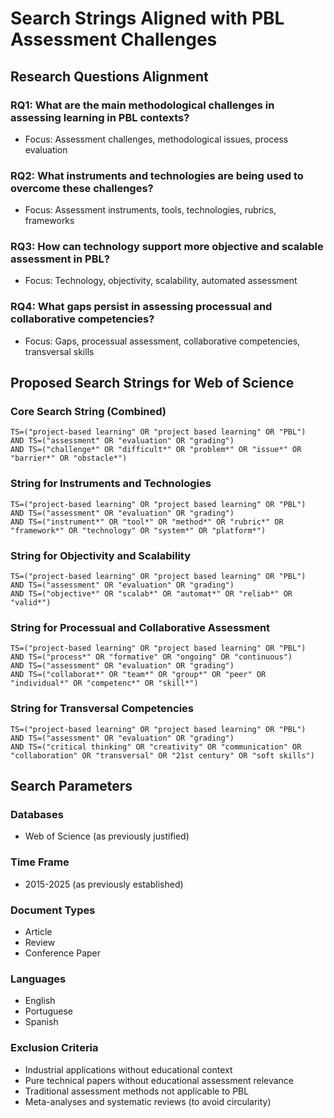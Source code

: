 # Search Strings Aligned with PBL Assessment Challenges

## Research Questions Alignment

### RQ1: What are the main methodological challenges in assessing learning in PBL contexts?
- Focus: Assessment challenges, methodological issues, process evaluation

### RQ2: What instruments and technologies are being used to overcome these challenges?
- Focus: Assessment instruments, tools, technologies, rubrics, frameworks

### RQ3: How can technology support more objective and scalable assessment in PBL?
- Focus: Technology, objectivity, scalability, automated assessment

### RQ4: What gaps persist in assessing processual and collaborative competencies?
- Focus: Gaps, processual assessment, collaborative competencies, transversal skills

## Proposed Search Strings for Web of Science

### Core Search String (Combined)
```
TS=("project-based learning" OR "project based learning" OR "PBL") 
AND TS=("assessment" OR "evaluation" OR "grading") 
AND TS=("challenge*" OR "difficult*" OR "problem*" OR "issue*" OR "barrier*" OR "obstacle*")
```

### String for Instruments and Technologies
```
TS=("project-based learning" OR "project based learning" OR "PBL") 
AND TS=("assessment" OR "evaluation" OR "grading") 
AND TS=("instrument*" OR "tool*" OR "method*" OR "rubric*" OR "framework*" OR "technology" OR "system*" OR "platform*")
```

### String for Objectivity and Scalability
```
TS=("project-based learning" OR "project based learning" OR "PBL") 
AND TS=("assessment" OR "evaluation" OR "grading") 
AND TS=("objective*" OR "scalab*" OR "automat*" OR "reliab*" OR "valid*")
```

### String for Processual and Collaborative Assessment
```
TS=("project-based learning" OR "project based learning" OR "PBL") 
AND TS=("process*" OR "formative" OR "ongoing" OR "continuous") 
AND TS=("assessment" OR "evaluation" OR "grading") 
AND TS=("collaborat*" OR "team*" OR "group*" OR "peer" OR "individual*" OR "competenc*" OR "skill*")
```

### String for Transversal Competencies
```
TS=("project-based learning" OR "project based learning" OR "PBL") 
AND TS=("assessment" OR "evaluation" OR "grading") 
AND TS=("critical thinking" OR "creativity" OR "communication" OR "collaboration" OR "transversal" OR "21st century" OR "soft skills")
```

## Search Parameters

### Databases
- Web of Science (as previously justified)

### Time Frame
- 2015-2025 (as previously established)

### Document Types
- Article
- Review
- Conference Paper

### Languages
- English
- Portuguese
- Spanish

### Exclusion Criteria
- Industrial applications without educational context
- Pure technical papers without educational assessment relevance
- Traditional assessment methods not applicable to PBL
- Meta-analyses and systematic reviews (to avoid circularity)